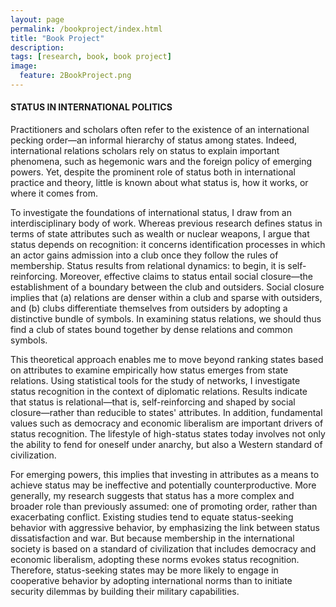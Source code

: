 ```yaml
---
layout: page
permalink: /bookproject/index.html
title: "Book Project"
description:
tags: [research, book, book project]
image:
  feature: 2BookProject.png
---
```


#### STATUS IN INTERNATIONAL POLITICS

Practitioners and scholars often refer to the existence of an international pecking order—an informal hierarchy of status among states. Indeed, international relations scholars rely on status to explain important phenomena, such as hegemonic wars and the foreign policy of emerging powers. Yet, despite the prominent role of status both in international practice and theory, little is known about what status is, how it works, or where it comes from.

To investigate the foundations of international status, I draw from an interdisciplinary body of work. Whereas previous research defines status in terms of state attributes such as wealth or nuclear weapons, I argue that status depends on recognition: it concerns identification processes in which an actor gains admission into a club once they follow the rules of membership. Status results from relational dynamics: to begin, it is self-reinforcing. Moreover, effective claims to status entail social closure—the establishment of a boundary between the club and outsiders. Social closure implies that (a) relations are denser within a club and sparse with outsiders, and (b) clubs differentiate themselves from outsiders by adopting a distinctive bundle of symbols. In examining status relations, we should thus find a club of states bound together by dense relations and common symbols.

This theoretical approach enables me to move beyond ranking states based on attributes to examine empirically how status emerges from state relations. Using statistical tools for the study of networks, I investigate status recognition in the context of diplomatic relations. Results indicate that status is relational—that is, self-reinforcing and shaped by social closure—rather than reducible to states' attributes. In addition, fundamental values such as democracy and economic liberalism are important drivers of status recognition. The lifestyle of high-status states today involves not only the ability to fend for oneself under anarchy, but also a Western standard of civilization.

For emerging powers, this implies that investing in attributes as a means to achieve status may be ineffective and potentially counterproductive. More generally, my research suggests that status has a more complex and broader role than previously assumed: one of promoting order, rather than exacerbating conflict. Existing studies tend to equate status-seeking behavior with aggressive behavior, by emphasizing the link between status dissatisfaction and war. But because membership in the international society is based on a standard of civilization that includes democracy and economic liberalism, adopting these norms evokes status recognition. Therefore, status-seeking states may be more likely to engage in cooperative behavior by adopting international norms than to initiate security dilemmas by building their military capabilities.


